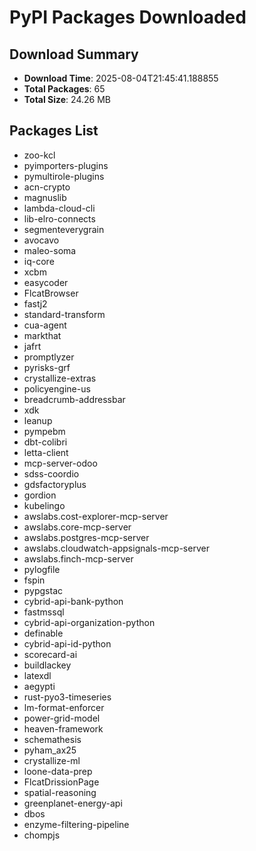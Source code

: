 # PyPI Packages Downloaded

## Download Summary
- **Download Time**: 2025-08-04T21:45:41.188855
- **Total Packages**: 65
- **Total Size**: 24.26 MB

## Packages List
- zoo-kcl
- pyimporters-plugins
- pymultirole-plugins
- acn-crypto
- magnuslib
- lambda-cloud-cli
- lib-elro-connects
- segmenteverygrain
- avocavo
- maleo-soma
- iq-core
- xcbm
- easycoder
- FlcatBrowser
- fastj2
- standard-transform
- cua-agent
- markthat
- jafrt
- promptlyzer
- pyrisks-grf
- crystallize-extras
- policyengine-us
- breadcrumb-addressbar
- xdk
- leanup
- pympebm
- dbt-colibri
- letta-client
- mcp-server-odoo
- sdss-coordio
- gdsfactoryplus
- gordion
- kubelingo
- awslabs.cost-explorer-mcp-server
- awslabs.core-mcp-server
- awslabs.postgres-mcp-server
- awslabs.cloudwatch-appsignals-mcp-server
- awslabs.finch-mcp-server
- pylogfile
- fspin
- pypgstac
- cybrid-api-bank-python
- fastmssql
- cybrid-api-organization-python
- definable
- cybrid-api-id-python
- scorecard-ai
- buildlackey
- latexdl
- aegypti
- rust-pyo3-timeseries
- lm-format-enforcer
- power-grid-model
- heaven-framework
- schemathesis
- pyham_ax25
- crystallize-ml
- loone-data-prep
- FlcatDrissionPage
- spatial-reasoning
- greenplanet-energy-api
- dbos
- enzyme-filtering-pipeline
- chompjs
